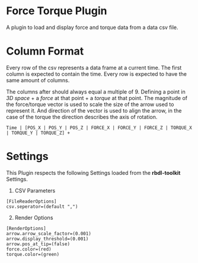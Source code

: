 Force Torque Plugin
===================

A plugin to load and display force and torque data from a data csv file.

# Column Format

Every row of the csv represents a data frame at a current time. The first
column is expected to contain the time. Every row is expected to have the
same amount of columns.

The columns after should always equal a multiple of 9. Defining a point in *3D
space* + a *force* at that point + a *torque* at that point. The magnitude of the
force/torque vector is used to scale the size of the arrow used to represent
it. And direction of the vector is used to align the arrow, in the case of
the torque the direction describes the axis of rotation.

``` csv
Time | [POS_X | POS_Y | POS_Z | FORCE_X | FORCE_Y | FORCE_Z | TORQUE_X | TORQUE_Y | TORQUE_Z] +
``` 

# Settings

This Plugin respects the following Settings loaded from the **rbdl-toolkit** Settings.

1. CSV Parameters
```
[FileReaderOptions]
csv.seperator=(default ",")
```

2. Render Options
```
[RenderOptions]
arrow.arrow_scale_factor=(0.001)
arrow.display_threshold=(0.001)
arrow.pos_at_tip=(false)
force.color=(red)
torque.color=(green)
```
